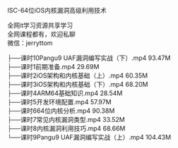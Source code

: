ISC-64位iOS内核漏洞高级利用技术

全网it学习资源共享学习<br>全网课程都有，欢迎私聊<br>微信：jerryttom<br>

├──课时10Pangu9 UAF漏洞编写实战（下）.mp4 93.47M<br> ├──课时1前期准备.mp4 29.69M<br> ├──课时2iOS架构和内核基础（上）.mp4 60.35M<br> ├──课时3iOS架构和内核基础（下）.mp4 68.20M<br> ├──课时4ARM64基础知识.mp4 28.54M<br> ├──课时5开发环境配置.mp4 57.97M<br> ├──课时664位内核分析.mp4 90.38M<br> ├──课时7常见内核漏洞类型.mp4 33.52M<br> ├──课时8内核漏洞利用技巧.mp4 68.66M<br> └──课时9Pangu9 UAF漏洞编写实战（上）.mp4 104.43M